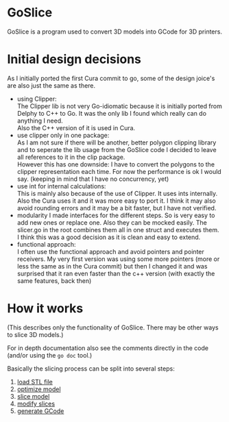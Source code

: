 GoSlice
=======
GoSlice is a program used to convert 3D models into GCode for 3D printers.

# Initial design decisions
As I initially ported the first Cura commit to go, some of the design joice's are also just the same as there.
* using Clipper:  
The Clipper lib is not very Go-idiomatic because it is initially ported from Delphy to C++ to Go.
It was the only lib I found which really can do anything I need.  
Also the C++ version of it is used in Cura.
* use clipper only in one package:  
As I am not sure if there will be another, better polygon clipping library and to seperate the lib usage from the GoSlice code
I decided to leave all references to it in the clip package.  
However this has one downside: I have to convert the polygons to the clipper representation each time. For now the performance is ok I would say.
(keeping in mind that I have no concurrency, yet)
* use int for internal calculations:  
This is mainly also because of the use of Clipper. It uses ints internally.
Also the Cura uses it and it was more easy to port it.
I think it may also avoid rounding errors and it may be a bit faster, but I have not verified.
* modularity
I made interfaces for the different steps. So is very easy to add new ones or replace one.
Also they can be mocked easily.
The slicer.go in the root combines them all in one struct and executes them.  
I think this was a good decision as it is clean and easy to extend.
* functional approach:  
I often use the functional approach and avoid pointers and pointer receivers. 
My very first version was using some more pointers (more or less the same as in the Cura commit) 
but then I changed it and was surprised that it ran even faster than the c++ version (with exactly the same features, back then)

# How it works
(This describes only the functionality of GoSlice. There may be other ways to slice 3D models.)

For in depth documentation also see the comments directly in the code (and/or using the `go doc` tool.)

Basically the slicing process can be split into several steps:
1. [load STL file](load_stl.md)
1. [optimize model](optimize_model.md)
1. [slice model](slice_model.md)
1. [modify slices](modify_slices.md)
1. [generate GCode](generate_gcode.md)

